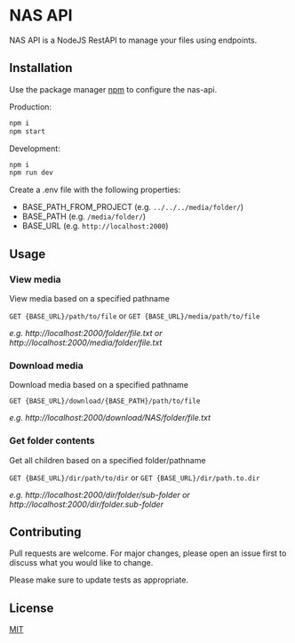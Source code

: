 # NAS API

NAS API is a NodeJS RestAPI to manage your files using endpoints.

## Installation

Use the package manager [npm](https://www.npmjs.com/) to configure the nas-api.

Production:
```bash
npm i
npm start
```

Development:
```bash
npm i
npm run dev
```

Create a .env file with the following properties:
- BASE_PATH_FROM_PROJECT (e.g. `../../../media/folder/`)
- BASE_PATH (e.g. `/media/folder/`)
- BASE_URL (e.g. `http://localhost:2000`)

## Usage

### View media

View media based on a specified pathname

`GET {BASE_URL}/path/to/file` or `GET {BASE_URL}/media/path/to/file`

*e.g. http://localhost:2000/folder/file.txt or http://localhost:2000/media/folder/file.txt*

### Download media

Download media based on a specified pathname

`GET {BASE_URL}/download/{BASE_PATH}/path/to/file`

*e.g. http://localhost:2000/download/NAS/folder/file.txt*

### Get folder contents

Get all children based on a specified folder/pathname

`GET {BASE_URL}/dir/path/to/dir` or `GET {BASE_URL}/dir/path.to.dir`

*e.g. http://localhost:2000/dir/folder/sub-folder or http://localhost:2000/dir/folder.sub-folder*

## Contributing

Pull requests are welcome. For major changes, please open an issue first
to discuss what you would like to change.

Please make sure to update tests as appropriate.

## License

[MIT](https://choosealicense.com/licenses/mit/)